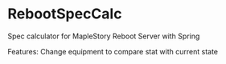 # RebootSpecCalc
Spec calculator for MapleStory Reboot Server with Spring

Features:
Change equipment to compare stat with current state
